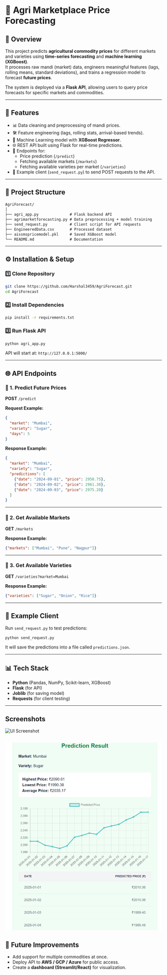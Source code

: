 # 🌾 Agri Marketplace Price Forecasting

## 📌 Overview
This project predicts **agricultural commodity prices** for different markets and varieties using **time-series forecasting** and **machine learning (XGBoost)**.  
It processes raw mandi (market) data, engineers meaningful features (lags, rolling means, standard deviations), and trains a regression model to forecast **future prices**.  

The system is deployed via a **Flask API**, allowing users to query price forecasts for specific markets and commodities.

---

## 🔑 Features
- 📊 Data cleaning and preprocessing of mandi prices.  
- 🛠 Feature engineering (lags, rolling stats, arrival-based trends).  
- 🤖 Machine Learning model with **XGBoost Regressor**.  
- 🌐 REST API built using Flask for real-time predictions.  
- 📡 Endpoints for:
  - Price prediction (`/predict`)
  - Fetching available markets (`/markets`)
  - Fetching available varieties per market (`/varieties`)
- 📝 Example client (`send_request.py`) to send POST requests to the API.  

---

## 📂 Project Structure
```
AgriForecast/
│
├── agri_app.py              # Flask backend API
├── agrimarketforecasting.py # Data preprocessing + model training
├── send_request.py          # Client script for API requests
├── EngineeredData.csv       # Processed dataset
├── aissmspricemodel.pkl     # Saved XGBoost model
└── README.md                # Documentation
```

---

## ⚙️ Installation & Setup

### 1️⃣ Clone Repository
```bash
git clone https://github.com/Harshal3459/AgriForecast.git
cd AgriForecast
```

### 2️⃣ Install Dependencies
```bash
pip install -r requirements.txt
```

### 3️⃣ Run Flask API
```bash
python agri_app.py
```
API will start at: `http://127.0.0.1:5000/`

---

## 🌐 API Endpoints

### 🔹 1. Predict Future Prices
**POST** `/predict`

**Request Example:**
```json
{
  "market": "Mumbai",
  "variety": "Sugar",
  "days": 5
}
```

**Response Example:**
```json
{
  "market": "Mumbai",
  "variety": "Sugar",
  "predictions": [
    {"date": "2024-09-01", "price": 2950.75},
    {"date": "2024-09-02", "price": 2961.30},
    {"date": "2024-09-03", "price": 2975.20}
  ]
}
```

---

### 🔹 2. Get Available Markets
**GET** `/markets`

**Response Example:**
```json
{"markets": ["Mumbai", "Pune", "Nagpur"]}
```

---

### 🔹 3. Get Available Varieties
**GET** `/varieties?market=Mumbai`

**Response Example:**
```json
{"varieties": ["Sugar", "Onion", "Rice"]}
```

---

## 📝 Example Client
Run `send_request.py` to test predictions:

```bash
python send_request.py
```

It will save the predictions into a file called `predictions.json`.

---

## 📊 Tech Stack
- **Python** (Pandas, NumPy, Scikit-learn, XGBoost)  
- **Flask** (for API)  
- **Joblib** (for saving model)  
- **Requests** (for client testing)  

---
## Screenshots
![UI Screenshot](images/PriceForcasting_ui.png)




























![Example Screenshot](images/PriceForcasting_example.png)
---

## 🔮 Future Improvements
- Add support for multiple commodities at once.  
- Deploy API to **AWS / GCP / Azure** for public access.  
- Create a **dashboard (Streamlit/React)** for visualization.  
